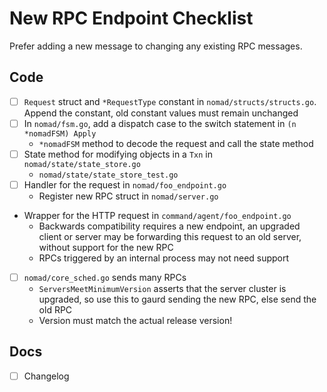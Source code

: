 # New RPC Endpoint Checklist

Prefer adding a new message to changing any existing RPC messages.

## Code

* [ ] `Request` struct and `*RequestType` constant in
      `nomad/structs/structs.go`. Append the constant, old constant
      values must remain unchanged
* [ ] In `nomad/fsm.go`, add a dispatch case to the switch statement in `(n *nomadFSM) Apply`
  * `*nomadFSM` method to decode the request and call the state method
* [ ] State method for modifying objects in a `Txn` in `nomad/state/state_store.go`
  * `nomad/state/state_store_test.go`
* [ ] Handler for the request in `nomad/foo_endpoint.go`
  * Register new RPC struct in `nomad/server.go`
* Wrapper for the HTTP request in `command/agent/foo_endpoint.go`
  * Backwards compatibility requires a new endpoint, an upgraded
    client or server may be forwarding this request to an old server,
    without support for the new RPC
  * RPCs triggered by an internal process may not need support
* [ ] `nomad/core_sched.go` sends many RPCs
  * `ServersMeetMinimumVersion` asserts that the server cluster is
    upgraded, so use this to gaurd sending the new RPC, else send the old RPC
  * Version must match the actual release version!

## Docs

* [ ] Changelog

